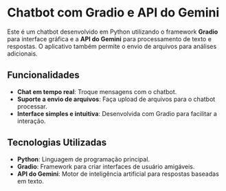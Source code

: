 # Chatbot com Gradio e API do Gemini

Este é um chatbot desenvolvido em Python utilizando o framework **Gradio** para interface gráfica e a **API do Gemini** para processamento de texto e respostas. O aplicativo também permite o envio de arquivos para análises adicionais.

## Funcionalidades

- **Chat em tempo real**: Troque mensagens com o chatbot.
- **Suporte a envio de arquivos**: Faça upload de arquivos para o chatbot processar.
- **Interface simples e intuitiva**: Desenvolvida com Gradio para facilitar a interação.

## Tecnologias Utilizadas

- **Python**: Linguagem de programação principal.
- **Gradio**: Framework para criar interfaces de usuário amigáveis.
- **API do Gemini**: Motor de inteligência artificial para respostas baseadas em texto.
